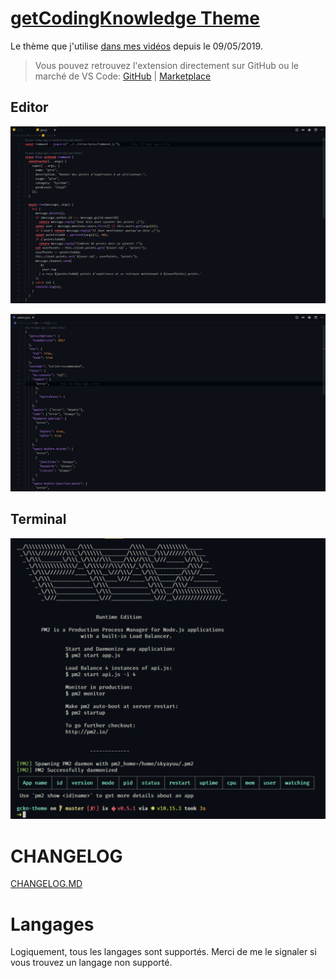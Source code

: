 # [getCodingKnowledge Theme](https://marketplace.visualstudio.com/items?itemName=aolland.gckn-theme)

Le thème que j'utilise [dans mes vidéos](https://www.youtube.com/c/getcodingknowledge) depuis le 09/05/2019.

> Vous pouvez retrouvez l'extension directement sur GitHub ou le marché de VS Code: [GitHub](https://github.com/aolland/gckn-theme) | [Marketplace](https://marketplace.visualstudio.com/items?itemName=aolland.gckn-theme)

## Editor

![screenshot](./images/js.png)

![screenshot](./images/json.png)

## Terminal

![screenshot](./images/terminal.png)

# CHANGELOG

[CHANGELOG.MD](CHANGELOG.md)

# Langages

Logiquement, tous les langages sont supportés. Merci de me le signaler si vous trouvez un langage non supporté.
